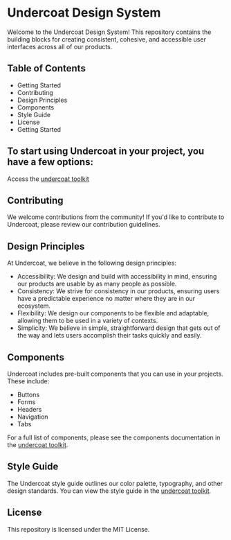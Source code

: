 # Undercoat Design System

Welcome to the Undercoat Design System! This repository contains the building blocks for creating consistent, cohesive, and accessible user interfaces across all of our products.

## Table of Contents
- Getting Started
- Contributing
- Design Principles
- Components
- Style Guide
- License
- Getting Started

## To start using Undercoat in your project, you have a few options:

<!-- Download the CSS: You can download the compiled CSS file from the dist/ folder and include it in your project.
Install via npm: You can install Undercoat as an npm package by running npm install undercoat.
Use the CDN: You can also include Undercoat via CDN by adding the following code to your HTML file:

```html
<link rel="stylesheet" href="https://unpkg.com/undercoat@1.0.0/dist/undercoat.min.css">
``` -->

Access the [undercoat toolkit]()

## Contributing

We welcome contributions from the community! If you'd like to contribute to Undercoat, please review our contribution guidelines.

## Design Principles

At Undercoat, we believe in the following design principles:

- Accessibility: We design and build with accessibility in mind, ensuring our products are usable by as many people as possible.
- Consistency: We strive for consistency in our products, ensuring users have a predictable experience no matter where they are in our ecosystem.
- Flexibility: We design our components to be flexible and adaptable, allowing them to be used in a variety of contexts.
- Simplicity: We believe in simple, straightforward design that gets out of the way and lets users accomplish their tasks quickly and easily.

## Components

Undercoat includes pre-built components that you can use in your projects. These include:

- Buttons
- Forms
- Headers
- Navigation
- Tabs

For a full list of components, please see the components documentation in the [undercoat toolkit]().

## Style Guide

The Undercoat style guide outlines our color palette, typography, and other design standards. You can view the style guide in the [undercoat toolkit]().

## License

This repository is licensed under the MIT License.